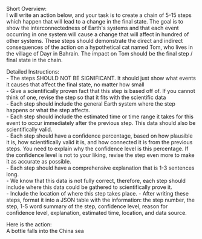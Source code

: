 Short Overview:\
I will write an action below, and your task is to create a chain of 5-15 steps
which happen that will lead to a change in the final state. The goal is to show
the interconnectedness of Earth's systems and that each event occurring in one
system will cause a change that will affect in hundred of other systems. These
steps should demonstrate the direct and indirect consequences of the action on
a hypothetical cat named Tom, who lives in the village of Dayr in Bahrain. The
impact on Tom should be the final step / final state in the chain.

Detailed Instructions:\
\- The steps SHOULD NOT BE SIGNIFICANT. It should just show what events it
causes that affect the final state, no matter how small\
\- Give a scientifically proven fact that this step is based off of. If you
cannot think of one, revise the step so that it fits with the scientific data\
\- Each step should include the general Earth system where the step happens or
what the step affects.\
\- Each step should include the estimated time or time range it takes for this
event to occur immediately after the previous step. This data should also be
scientifically valid.\
\- Each step should have a confidence percentage, based on how plausible it is,
how scientifically valid it is, and how connected it is from the previous
steps. You need to explain why the confidence level is this percentage. If the
confidence level is not to your liking, revise the step even more to make it as
accurate as possible.\
\- Each step should have a comprehensive explanation that is 1-3 sentences
long.\
\- We know that this data is not fully correct, therefore, each step should
include where this data could be gathered to scientifically prove it.\
\- Include the location of where this step takes place.
\- After writing these steps, format it into a JSON table with the information:
the step number, the step, 1-5 word summary of the step, confidence level,
reason for confidence level, explanation, estimated time, location, and data
source.
<!-- \- I repeat, THE STEPS SHOULD NOT SIGNIFICANTLY CHANGE HOW THE WORLD WORKS. -->

<!-- Here are some resources from NASA where these steps could be verified from: -->
<!-- - NASA Life Sciences Data Archive (LSDA): https://lsda.jsc.nasa.gov/in -->
<!-- - GeneLab: Open Science for Life in Space: https://genelab-data.ndc.nasa.gov/genelab/projects -->
<!-- - NASA Space Biology Biospecimen Sharing Program (BSP): https://science.nasa.gov/biological-physical/space-biology-biospecimen-sharing-program -->
<!-- - NASA Biological Institutional Scientific Collection (NBISC): https://www.nasa.gov/ames/nasa-biological-institutional-scientific-collection-nbisc/ -->
<!-- - Physical Science Informatics (PSI): https://psi.nasa.gov/ -->
<!-- - General Coordinates Network (GCN): https://gcn.nasa.gov/ -->
<!-- - High Energy Astrophysics Science Archive Research Center (HEASARC): https://heasarc.gsfc.nasa.gov/ -->
<!-- - Space Physics Data Facility (SPDF): http://spdf.gsfc.nasa.gov/ -->
<!-- - Solar Data Analysis Center (SDAC): http://umbra.nascom.nasa.gov/ -->
<!-- - Community Coordinated Modeling Center (CCMC): http://ccmc.gsfc.nasa.gov/ -->
<!-- - NASA Worldview: https://worldview.earthdata.nasa.gov/ -->
<!-- - Giovanni: https://giovanni.gsfc.nasa.gov/giovanni/ -->
<!-- - Earthdata Code Collaborative (ECC): Earthdata Code Collaborative (ECC) -->
<!-- - Geographic Information Systems (GIS) -->

Here is the action:\
A bottle falls into the China sea
